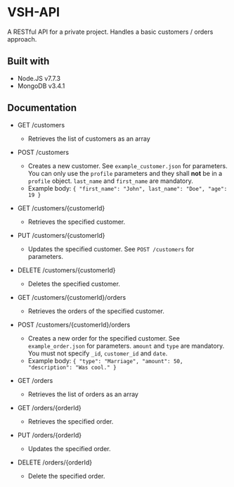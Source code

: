 # VSH-API

A RESTful API for a private project. Handles a basic customers / orders approach.

## Built with
* Node.JS v7.7.3
* MongoDB v3.4.1

## Documentation
* GET /customers
  * Retrieves the list of customers as an array


* POST /customers
  * Creates a new customer. See `example_customer.json` for parameters. You can only use the `profile` parameters and they shall **not** be in a `profile` object. `last_name` and `first_name` are mandatory.
  * Example body: `{ "first_name": "John", last_name": "Doe", "age": 19 }`


* GET /customers/{customerId}
  * Retrieves the specified customer.


* PUT /customers/{customerId}
  * Updates the specified customer. See `POST /customers` for parameters.


* DELETE /customers/{customerId}
  * Deletes the specified customer.


* GET /customers/{customerId}/orders
  * Retrieves the orders of the specified customer.


* POST /customers/{customerId}/orders
  * Creates a new order for the specified customer. See `example_order.json` for parameters. `amount` and `type` are mandatory. You must not specify `_id`, `customer_id` and `date`.
  * Example body: ` { "type": "Marriage", "amount": 50, "description": "Was cool." } `


* GET /orders
  * Retrieves the list of orders as an array


* GET /orders/{orderId}
  * Retrieves the specified order.


* PUT /orders/{orderId}
  * Updates the specified order.


* DELETE /orders/{orderId}
  * Delete the specified order.
